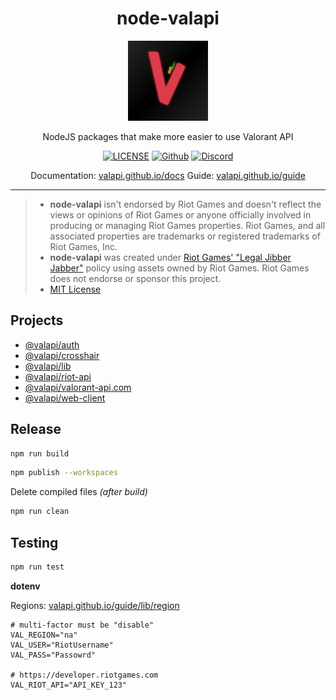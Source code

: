 [githubrepo_image]: https://github.com/valapi/.github/blob/main/128_valapi.png?raw=true
[githubrepo_url]: https://github.com/valapi
[license_image]: https://badgen.net/badge/license/MIT/blue
[license_url]: https://github.com/valapi/.github/blob/main/LICENSE
[github_image]: https://badgen.net/badge/icon/github?icon=github&label
[github_url]: https://github.com/valapi/node-valapi
[discord_image]: https://badgen.net/badge/icon/discord?icon=discord&label
[discord_url]: https://discord.gg/pbyWbUYjyt

<div align="center">

# node-valapi

[![Profile][githubrepo_image]][github_url]

NodeJS packages that make more easier to use Valorant API

[![LICENSE][license_image]][license_url]
[![Github][github_image]][github_url]
[![Discord][discord_image]][discord_url]

Documentation: [valapi.github.io/docs](https://valapi.github.io/docs)
Guide: [valapi.github.io/guide](https://valapi.github.io/guide)

</div>

---

> -   **node-valapi** isn't endorsed by Riot Games and doesn't reflect the views or opinions of Riot Games or anyone officially involved in producing or managing Riot Games properties. Riot Games, and all associated properties are trademarks or registered trademarks of Riot Games, Inc.
> -   **node-valapi** was created under [Riot Games' "Legal Jibber Jabber"](https://www.riotgames.com/en/legal) policy using assets owned by Riot Games. Riot Games does not endorse or sponsor this project.
> -   [MIT License][license_url]

## Projects

- [@valapi/auth](./packages/@valapi/auth)
- [@valapi/crosshair](./packages/@valapi/crosshair)
- [@valapi/lib](./packages/@valapi/lib)
- [@valapi/riot-api](./packages/@valapi/riot-api)
- [@valapi/valorant-api.com](./packages/@valapi/valorant-api.com)
- [@valapi/web-client](./packages/@valapi/web-client)

## Release

```bash
npm run build
```

```bash
npm publish --workspaces
```

Delete compiled files *(after build)*

```bash
npm run clean
```

## Testing

```bash
npm run test
```

**dotenv**

Regions: [valapi.github.io/guide/lib/region](https://valapi.github.io/guide/packages/lib/region.html)

```dosini
# multi-factor must be "disable"
VAL_REGION="na"
VAL_USER="RiotUsername"
VAL_PASS="Passowrd"

# https://developer.riotgames.com
VAL_RIOT_API="API_KEY_123"
```
